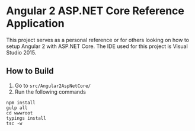 # Angular 2 ASP.NET Core Reference Application

This project serves as a personal reference or for others looking on how to setup Angular 2 with ASP.NET Core.
The IDE used for this project is Visual Studio 2015.

## How to Build

1. Go to `src/Angular2AspNetCore/`
1. Run the following commands
```
npm install
gulp all
cd wwwroot
typings install
tsc -w
```
